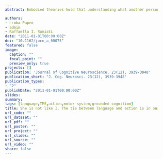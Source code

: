 ```yaml
---
abstract: Embodied theories hold that understanding what another person is doing requires the observer to map that action directly onto his or her own motor representation and simulate it internally. The human motor system may, thus, be endowed with a “mirror matching” device through which the same motor representation is activated, when the subject is either the performer or the observer of another's action (“self-other shared representation”). It is suggested that understanding action verbs relies upon the same mechanism; this implies that motor responses to these words are automatic and independent of the subject of the verb. In the current study, participants were requested to read silently and decide on the syntactic subject of action and nonaction verbs, presented in first (1P) or third (3P) person, while TMS was applied to the left hand primary motor cortex (M1). TMS-induced motor-evoked potentials were recorded from hand muscles as a measure of cortico-spinal excitability. Motor-evoked potentials increased for 1P, but not for 3P, action verbs or 1P and 3P nonaction verbs. We provide novel demonstration that the motor simulation is triggered only when the conceptual representation of a word integrates the action with the self as the agent of that action. This questions the core principle of “mirror matching” and opens to alternative interpretations of the relationship between conceptual and sensorimotor processes.

authors:
- Liuba Papeo
- admin
- Raffaella I. Rumiati
date: "2011-01-01T00:00:00Z"
doi: "10.1162/jocn_a_00075"
featured: false
image: 
  caption: ""
  focal_point: ""
  preview_only: true
projects: []
publication: 'Journal of Cognitive Neuroscience. 23(12), 3939-3948'
publication_short: "J. Cog. Neurosci. 23(12), 3939-3948"
publication_types:
- "2"
publishDate: "2011-01-01T00:00:00Z"
slides: 
summary:
tags: [language,TMS,action,motor system,grounded cognition]
title: She is not like I. The tie between language and action is in our imagination
url_code: ""
url_dataset: ""
url_pdf: ""
url_poster: ""
url_project: ""
url_slides: ""
url_source: ""
url_video: ""
share: false
---
```

